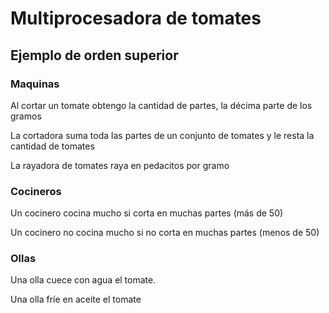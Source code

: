 # Multiprocesadora de tomates

## Ejemplo de orden superior


### Maquinas
Al cortar un tomate obtengo la cantidad de partes, la décima parte de los gramos

La cortadora suma toda las partes de un conjunto de tomates y le resta la cantidad de tomates

La rayadora de tomates raya en pedacitos por gramo

### Cocineros
Un cocinero cocina mucho si corta en muchas partes (más de 50)

Un cocinero no cocina mucho si no corta en muchas partes (menos de 50)

### Ollas
Una olla cuece con agua el tomate.

Una olla fríe en aceite el tomate
